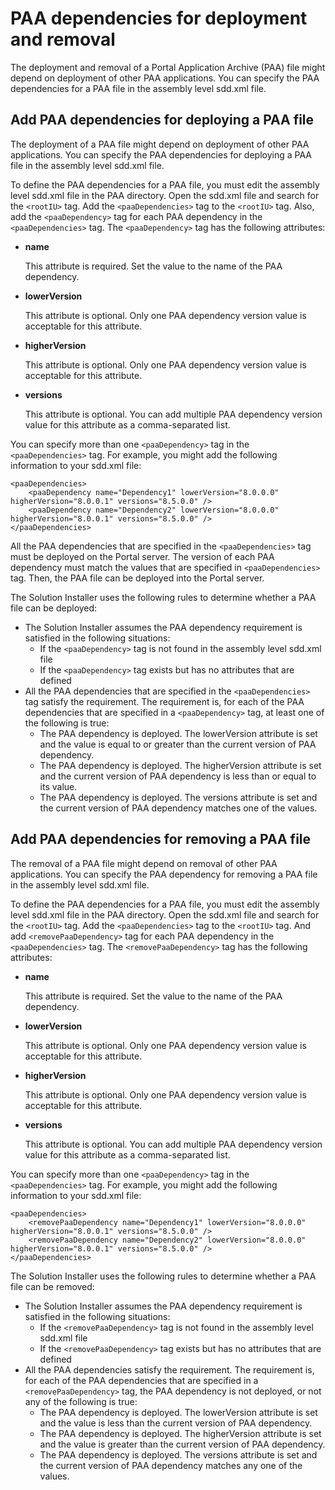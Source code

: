 # PAA dependencies for deployment and removal

The deployment and removal of a Portal Application Archive \(PAA\) file might depend on deployment of other PAA applications. You can specify the PAA dependencies for a PAA file in the assembly level sdd.xml file.

## Add PAA dependencies for deploying a PAA file

The deployment of a PAA file might depend on deployment of other PAA applications. You can specify the PAA dependencies for deploying a PAA file in the assembly level sdd.xml file.

To define the PAA dependencies for a PAA file, you must edit the assembly level sdd.xml file in the PAA directory. Open the sdd.xml file and search for the `<rootIU>` tag. Add the `<paaDependencies>` tag to the `<rootIU>` tag. Also, add the `<paaDependency>` tag for each PAA dependency in the `<paaDependencies>` tag. The `<paaDependency>` tag has the following attributes:

-   **name**

    This attribute is required. Set the value to the name of the PAA dependency.

-   **lowerVersion**

    This attribute is optional. Only one PAA dependency version value is acceptable for this attribute.

-   **higherVersion**

    This attribute is optional. Only one PAA dependency version value is acceptable for this attribute.

-   **versions**

    This attribute is optional. You can add multiple PAA dependency version value for this attribute as a comma-separated list.


You can specify more than one `<paaDependency>` tag in the `<paaDependencies>` tag. For example, you might add the following information to your sdd.xml file:

```
<paaDependencies> 
	<paaDependency name="Dependency1" lowerVersion="8.0.0.0" higherVersion="8.0.0.1" versions="8.5.0.0" /> 
	<paaDependency name="Dependency2" lowerVersion="8.0.0.0" higherVersion="8.0.0.1" versions="8.5.0.0" /> 
</paaDependencies> 
```

All the PAA dependencies that are specified in the `<paaDependencies>` tag must be deployed on the Portal server. The version of each PAA dependency must match the values that are specified in `<paaDependencies>` tag. Then, the PAA file can be deployed into the Portal server.

The Solution Installer uses the following rules to determine whether a PAA file can be deployed:

-   The Solution Installer assumes the PAA dependency requirement is satisfied in the following situations:
    -   If the `<paaDependency>` tag is not found in the assembly level sdd.xml file
    -   If the `<paaDependency>` tag exists but has no attributes that are defined
-   All the PAA dependencies that are specified in the `<paaDependencies>` tag satisfy the requirement. The requirement is, for each of the PAA dependencies that are specified in a `<paaDependency>` tag, at least one of the following is true:
    -   The PAA dependency is deployed. The lowerVersion attribute is set and the value is equal to or greater than the current version of PAA dependency.
    -   The PAA dependency is deployed. The higherVersion attribute is set and the current version of PAA dependency is less than or equal to its value.
    -   The PAA dependency is deployed. The versions attribute is set and the current version of PAA dependency matches one of the values.

## Add PAA dependencies for removing a PAA file

The removal of a PAA file might depend on removal of other PAA applications. You can specify the PAA dependency for removing a PAA file in the assembly level sdd.xml file.

To define the PAA dependencies for a PAA file, you must edit the assembly level sdd.xml file in the PAA directory. Open the sdd.xml file and search for the `<rootIU>` tag. Add the `<paaDependencies>` tag to the `<rootIU>` tag. And add `<removePaaDependency>` tag for each PAA dependency in the `<paaDependencies>` tag. The `<removePaaDependency>` tag has the following attributes:

-   **name**

    This attribute is required. Set the value to the name of the PAA dependency.

-   **lowerVersion**

    This attribute is optional. Only one PAA dependency version value is acceptable for this attribute.

-   **higherVersion**

    This attribute is optional. Only one PAA dependency version value is acceptable for this attribute.

-   **versions**

    This attribute is optional. You can add multiple PAA dependency version value for this attribute as a comma-separated list.


You can specify more than one `<paaDependency>` tag in the `<paaDependencies>` tag. For example, you might add the following information to your sdd.xml file:

```
<paaDependencies> 
	<removePaaDependency name="Dependency1" lowerVersion="8.0.0.0" higherVersion="8.0.0.1" versions="8.5.0.0" /> 
	<removePaaDependency name="Dependency2" lowerVersion="8.0.0.0" higherVersion="8.0.0.1" versions="8.5.0.0" /> 
</paaDependencies> 
```

The Solution Installer uses the following rules to determine whether a PAA file can be removed:

-   The Solution Installer assumes the PAA dependency requirement is satisfied in the following situations:
    -   If the `<removePaaDependency>` tag is not found in the assembly level sdd.xml file
    -   If the `<removePaaDependency>` tag exists but has no attributes that are defined
-   All the PAA dependencies satisfy the requirement. The requirement is, for each of the PAA dependencies that are specified in a `<removePaaDependency>` tag, the PAA dependency is not deployed, or not any of the following is true:
    -   The PAA dependency is deployed. The lowerVersion attribute is set and the value is less than the current version of PAA dependency.
    -   The PAA dependency is deployed. The higherVersion attribute is set and the value is greater than the current version of PAA dependency.
    -   The PAA dependency is deployed. The versions attribute is set and the current version of PAA dependency matches any one of the values.


